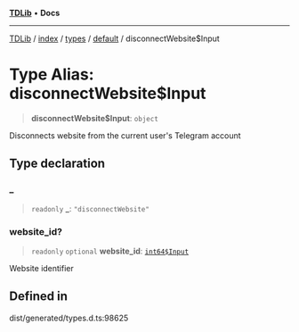 [**TDLib**](../../../../../../README.md) • **Docs**

***

[TDLib](../../../../../../modules.md) / [index](../../../../../README.md) / [types](../../../README.md) / [default](../README.md) / disconnectWebsite$Input

# Type Alias: disconnectWebsite$Input

> **disconnectWebsite$Input**: `object`

Disconnects website from the current user's Telegram account

## Type declaration

### \_

> `readonly` **\_**: `"disconnectWebsite"`

### website\_id?

> `readonly` `optional` **website\_id**: [`int64$Input`](int64$Input.md)

Website identifier

## Defined in

dist/generated/types.d.ts:98625
